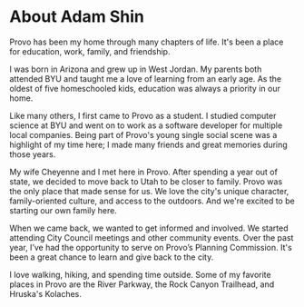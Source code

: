 # About Adam Shin

Provo has been my home through many chapters of life. It's been a place for education, work, family, and friendship.

I was born in Arizona and grew up in West Jordan. My parents both attended BYU and taught me a love of learning from an early age. As the oldest of five homeschooled kids, education was always a priority in our home.

Like many others, I first came to Provo as a student. I studied computer science at BYU and went on to work as a software developer for multiple local companies. Being part of Provo's young single social scene was a highlight of my time here; I made many friends and great memories during those years.

My wife Cheyenne and I met here in Provo. After spending a year out of state, we decided to move back to Utah to be closer to family. Provo was the only place that made sense for us. We love the city's unique character, family-oriented culture, and access to the outdoors. And we're excited to be starting our own family here.

When we came back, we wanted to get informed and involved. We started attending City Council meetings and other community events. Over the past year, I’ve had the opportunity to serve on Provo’s Planning Commission. It's been a great chance to learn and give back to the city.

I love walking, hiking, and spending time outside. Some of my favorite places in Provo are the River Parkway, the Rock Canyon Trailhead, and Hruska's Kolaches.
